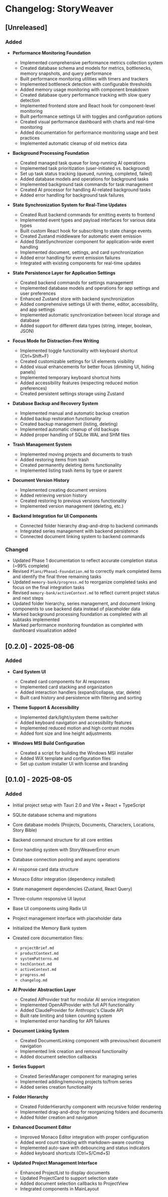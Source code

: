 # Changelog: StoryWeaver

## [Unreleased]

### Added
- __Performance Monitoring Foundation__
  - Implemented comprehensive performance metrics collection system
  - Created database schema and models for metrics, bottlenecks, memory snapshots, and query performance
  - Built performance monitoring utilities with timers and trackers
  - Implemented bottleneck detection with configurable thresholds
  - Added memory usage monitoring with component breakdown
  - Created database query performance tracking with slow query detection
  - Implemented frontend store and React hook for component-level monitoring
  - Built performance settings UI with toggles and configuration options
  - Created visual performance dashboard with charts and real-time monitoring
  - Added documentation for performance monitoring usage and best practices
  - Implemented automatic cleanup of old metrics data

- __Background Processing Foundation__
  - Created managed task queue for long-running AI operations
  - Implemented task prioritization (user-initiated vs. background)
  - Set up task status tracking (queued, running, completed, failed)
  - Added database models and operations for background tasks
  - Implemented background task commands for task management
  - Created AI processor for handling AI-related background tasks
  - Added error handling for background task failures

- __State Synchronization System for Real-Time Updates__
  - Created Rust backend commands for emitting events to frontend
  - Implemented event types and payload interfaces for various data types
  - Built custom React hook for subscribing to state change events
  - Created Zustand middleware for automatic event emission
  - Added StateSynchronizer component for application-wide event handling
  - Implemented document, settings, and card synchronization
  - Added error handling for event emission failures
  - Integrated with existing components for real-time updates

- __State Persistence Layer for Application Settings__
  - Created backend commands for settings management
  - Implemented database models and operations for app settings and user preferences
  - Enhanced Zustand store with backend synchronization
  - Added comprehensive settings UI with theme, editor, accessibility, and app settings
  - Implemented automatic synchronization between local storage and database
  - Added support for different data types (string, integer, boolean, JSON)

- __Focus Mode for Distraction-Free Writing__
  - Implemented toggle functionality with keyboard shortcut (Ctrl+Shift+F)
  - Created customizable settings for UI elements visibility
  - Added visual enhancements for better focus (dimming UI, hiding panels)
  - Implemented temporary keyboard shortcut hints
  - Added accessibility features (respecting reduced motion preferences)
  - Created persistent settings storage using Zustand

- __Database Backup and Recovery System__
  - Implemented manual and automatic backup creation
  - Added backup restoration functionality
  - Created backup management (listing, deleting)
  - Implemented automatic cleanup of old backups
  - Added proper handling of SQLite WAL and SHM files

- __Trash Management System__
  - Implemented moving projects and documents to trash
  - Added restoring items from trash
  - Created permanently deleting items functionality
  - Implemented listing trash items by type or parent

- __Document Version History__
  - Implemented creating document versions
  - Added retrieving version history
  - Created restoring to previous versions functionality
  - Implemented version management (deleting, etc.)

- __Backend Integration for UI Components__
  - Connected folder hierarchy drag-and-drop to backend commands
  - Integrated series management with backend persistence
  - Connected document linking system to backend commands

### Changed
- Updated Phase 1 documentation to reflect accurate completion status (~99% complete)
- Revised `Plans/Phase1-Foundation.md` to correctly mark completed items and identify the final three remaining tasks
- Updated `memory-bank/progress.md` to reorganize completed tasks and focus on the final integration tasks
- Revised `memory-bank/activeContext.md` to reflect current project status and next steps
- Updated folder hierarchy, series management, and document linking components to use backend data instead of placeholder data
- Marked background processing foundation as completed with all subtasks implemented
- Marked performance monitoring foundation as completed with dashboard visualization added

## [0.2.0] - 2025-08-06

### Added

- __Card System UI__

  - Created card components for AI responses
  - Implemented card stacking and organization
  - Added interaction handlers (expand/collapse, star, delete)
  - Built card history and persistence with filtering and sorting

- __Theme Support & Accessibility__

  - Implemented dark/light/system theme switcher
  - Added keyboard navigation and accessibility features
  - Implemented reduced motion and high contrast modes
  - Added font size and line height adjustments

- __Windows MSI Build Configuration__

  - Created a script for building the Windows MSI installer
  - Added WiX template and configuration files
  - Set up custom installer UI with license and branding

## [0.1.0] - 2025-08-05

### Added

- Initial project setup with Tauri 2.0 and Vite + React + TypeScript

- SQLite database schema and migrations

- Core database models (Projects, Documents, Characters, Locations, Story Bible)

- Backend command structure for all core entities

- Error handling system with StoryWeaverError enum

- Database connection pooling and async operations

- AI response card data structure

- Monaco Editor integration (dependency installed)

- State management dependencies (Zustand, React Query)

- Three-column responsive UI layout

- Base UI components using Radix UI

- Project management interface with placeholder data

- Initialized the Memory Bank system

- Created core documentation files:

  - `projectBrief.md`
  - `productContext.md`
  - `systemPatterns.md`
  - `techContext.md`
  - `activeContext.md`
  - `progress.md`
  - `changelog.md`

- __AI Provider Abstraction Layer__

  - Created AIProvider trait for modular AI service integration
  - Implemented OpenAIProvider with full API functionality
  - Added ClaudeProvider for Anthropic's Claude API
  - Built rate limiting and token counting system
  - Implemented error handling for API failures

- __Document Linking System__

  - Created DocumentLinking component with previous/next document navigation
  - Implemented link creation and removal functionality
  - Added document selection callbacks

- __Series Support__

  - Created SeriesManager component for managing series
  - Implemented adding/removing projects to/from series
  - Added series creation functionality

- __Folder Hierarchy__

  - Created FolderHierarchy component with recursive folder rendering
  - Implemented drag-and-drop for reorganizing folders and documents
  - Added folder creation and navigation

- __Enhanced Document Editor__

  - Improved Monaco Editor integration with proper configuration
  - Added word count tracking with markdown-aware counting
  - Implemented auto-save with debouncing and status indicators
  - Added keyboard shortcuts (Ctrl+S/Cmd+S)

- __Updated Project Management Interface__

  - Enhanced ProjectList to display documents
  - Updated ProjectCard to support selection state
  - Added document selection callbacks to ProjectView
  - Integrated components in MainLayout
